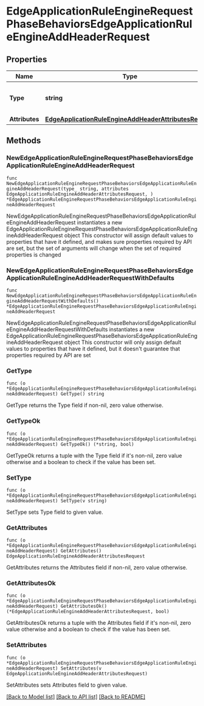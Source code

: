 # EdgeApplicationRuleEngineRequestPhaseBehaviorsEdgeApplicationRuleEngineAddHeaderRequest

## Properties

Name | Type | Description | Notes
------------ | ------------- | ------------- | -------------
**Type** | **string** | * &#x60;add_request_header&#x60; - add_request_header | 
**Attributes** | [**EdgeApplicationRuleEngineAddHeaderAttributesRequest**](EdgeApplicationRuleEngineAddHeaderAttributesRequest.md) |  | 

## Methods

### NewEdgeApplicationRuleEngineRequestPhaseBehaviorsEdgeApplicationRuleEngineAddHeaderRequest

`func NewEdgeApplicationRuleEngineRequestPhaseBehaviorsEdgeApplicationRuleEngineAddHeaderRequest(type_ string, attributes EdgeApplicationRuleEngineAddHeaderAttributesRequest, ) *EdgeApplicationRuleEngineRequestPhaseBehaviorsEdgeApplicationRuleEngineAddHeaderRequest`

NewEdgeApplicationRuleEngineRequestPhaseBehaviorsEdgeApplicationRuleEngineAddHeaderRequest instantiates a new EdgeApplicationRuleEngineRequestPhaseBehaviorsEdgeApplicationRuleEngineAddHeaderRequest object
This constructor will assign default values to properties that have it defined,
and makes sure properties required by API are set, but the set of arguments
will change when the set of required properties is changed

### NewEdgeApplicationRuleEngineRequestPhaseBehaviorsEdgeApplicationRuleEngineAddHeaderRequestWithDefaults

`func NewEdgeApplicationRuleEngineRequestPhaseBehaviorsEdgeApplicationRuleEngineAddHeaderRequestWithDefaults() *EdgeApplicationRuleEngineRequestPhaseBehaviorsEdgeApplicationRuleEngineAddHeaderRequest`

NewEdgeApplicationRuleEngineRequestPhaseBehaviorsEdgeApplicationRuleEngineAddHeaderRequestWithDefaults instantiates a new EdgeApplicationRuleEngineRequestPhaseBehaviorsEdgeApplicationRuleEngineAddHeaderRequest object
This constructor will only assign default values to properties that have it defined,
but it doesn't guarantee that properties required by API are set

### GetType

`func (o *EdgeApplicationRuleEngineRequestPhaseBehaviorsEdgeApplicationRuleEngineAddHeaderRequest) GetType() string`

GetType returns the Type field if non-nil, zero value otherwise.

### GetTypeOk

`func (o *EdgeApplicationRuleEngineRequestPhaseBehaviorsEdgeApplicationRuleEngineAddHeaderRequest) GetTypeOk() (*string, bool)`

GetTypeOk returns a tuple with the Type field if it's non-nil, zero value otherwise
and a boolean to check if the value has been set.

### SetType

`func (o *EdgeApplicationRuleEngineRequestPhaseBehaviorsEdgeApplicationRuleEngineAddHeaderRequest) SetType(v string)`

SetType sets Type field to given value.


### GetAttributes

`func (o *EdgeApplicationRuleEngineRequestPhaseBehaviorsEdgeApplicationRuleEngineAddHeaderRequest) GetAttributes() EdgeApplicationRuleEngineAddHeaderAttributesRequest`

GetAttributes returns the Attributes field if non-nil, zero value otherwise.

### GetAttributesOk

`func (o *EdgeApplicationRuleEngineRequestPhaseBehaviorsEdgeApplicationRuleEngineAddHeaderRequest) GetAttributesOk() (*EdgeApplicationRuleEngineAddHeaderAttributesRequest, bool)`

GetAttributesOk returns a tuple with the Attributes field if it's non-nil, zero value otherwise
and a boolean to check if the value has been set.

### SetAttributes

`func (o *EdgeApplicationRuleEngineRequestPhaseBehaviorsEdgeApplicationRuleEngineAddHeaderRequest) SetAttributes(v EdgeApplicationRuleEngineAddHeaderAttributesRequest)`

SetAttributes sets Attributes field to given value.



[[Back to Model list]](../README.md#documentation-for-models) [[Back to API list]](../README.md#documentation-for-api-endpoints) [[Back to README]](../README.md)


